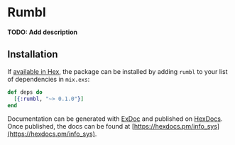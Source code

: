 # Rumbl

**TODO: Add description**

## Installation

If [available in Hex](https://hex.pm/docs/publish), the package can be installed
by adding `rumbl` to your list of dependencies in `mix.exs`:

```elixir
def deps do
  [{:rumbl, "~> 0.1.0"}]
end
```

Documentation can be generated with [ExDoc](https://github.com/elixir-lang/ex_doc)
and published on [HexDocs](https://hexdocs.pm). Once published, the docs can
be found at [https://hexdocs.pm/info_sys](https://hexdocs.pm/info_sys).
